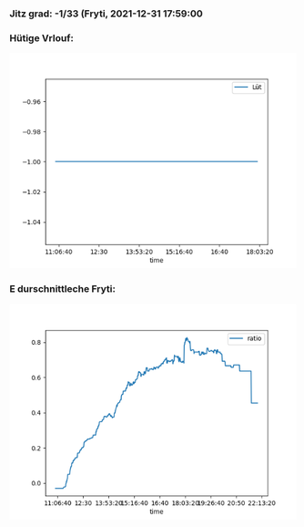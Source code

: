 ### Jitz grad: -1/33 (Fryti, 2021-12-31 17:59:00

### Hütige Vrlouf:
![Graph](Today.png)

### E durschnittleche Fryti:
![Graph](Fryti.png)